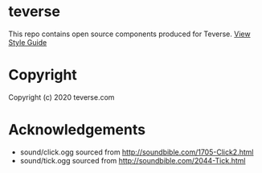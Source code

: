 # teverse

This repo contains open source components produced for Teverse. 
[View Style Guide](/TEVERSE-STYLE.md)

# Copyright

Copyright (c) 2020 teverse.com

# Acknowledgements
- sound/click.ogg sourced from http://soundbible.com/1705-Click2.html
- sound/tick.ogg sourced from http://soundbible.com/2044-Tick.html